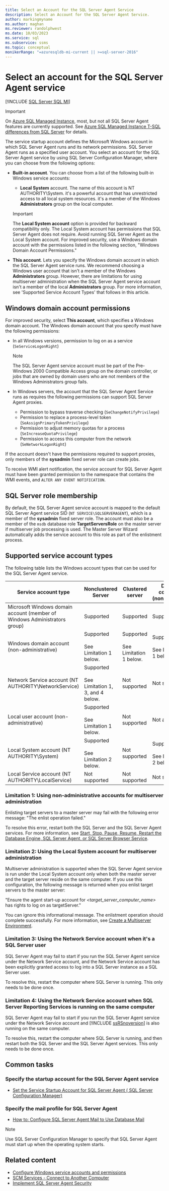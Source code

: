 ```yaml
---
title: Select an Account for the SQL Server Agent Service
description: Select an Account for the SQL Server Agent Service.
author: markingmyname
ms.author: maghan
ms.reviewer: randolphwest
ms.date: 10/03/2023
ms.service: sql
ms.subservice: ssms
ms.topic: conceptual
monikerRange: "=azuresqldb-mi-current || >=sql-server-2016"
---
```


# Select an account for the SQL Server Agent service

[!INCLUDE [SQL Server SQL MI](../../includes/applies-to-version/sql-asdbmi.md)]

> [!IMPORTANT]  
> On [Azure SQL Managed Instance](/azure/sql-database/sql-database-managed-instance), most, but not all SQL Server Agent features are currently supported. See [Azure SQL Managed Instance T-SQL differences from SQL Server](/azure/sql-database/sql-database-managed-instance-transact-sql-information#sql-server-agent) for details.

The service startup account defines the Microsoft Windows account in which SQL Server Agent runs and its network permissions. SQL Server Agent runs as a specified user account. You select an account for the SQL Server Agent service by using SQL Server Configuration Manager, where you can choose from the following options:

- **Built-in account**. You can choose from a list of the following built-in Windows service accounts:

  - **Local System** account. The name of this account is NT AUTHORITY\System. it's a powerful account that has unrestricted access to all local system resources. it's a member of the Windows **Administrators** group on the local computer.

  > [!IMPORTANT]  
  > The **Local System account** option is provided for backward compatibility only. The Local System account has permissions that SQL Server Agent does not require. Avoid running SQL Server Agent as the Local System account. For improved security, use a Windows domain account with the permissions listed in the following section, "Windows Domain Account Permissions."

- **This account**. Lets you specify the Windows domain account in which the SQL Server Agent service runs. We recommend choosing a Windows user account that isn't a member of the Windows **Administrators** group. However, there are limitations for using multiserver administration when the SQL Server Agent service account isn't a member of the local **Administrators** group. For more information, see 'Supported Service Account Types' that follows in this article.

## Windows domain account permissions

For improved security, select **This account**, which specifies a Windows domain account. The Windows domain account that you specify must have the following permissions:

- In all Windows versions, permission to log on as a service (`SeServiceLogonRight`)

  > [!NOTE]  
  > The SQL Server Agent service account must be part of the Pre-Windows 2000 Compatible Access group on the domain controller, or jobs that are owned by domain users who are not members of the Windows Administrators group fails.

- In Windows servers, the account that the SQL Server Agent Service runs as requires the following permissions can support SQL Server Agent proxies.

  - Permission to bypass traverse checking (`SeChangeNotifyPrivilege`)
  - Permission to replace a process-level token (`SeAssignPrimaryTokenPrivilege`)
  - Permission to adjust memory quotas for a process (`SeIncreaseQuotaPrivilege`)
  - Permission to access this computer from the network (`SeNetworkLogonRight`)

If the account doesn't have the permissions required to support proxies, only members of the **sysadmin** fixed server role can create jobs.

To receive WMI alert notification, the service account for SQL Server Agent must have been granted permission to the namespace that contains the WMI events, and `ALTER ANY EVENT NOTIFICATION`.

## SQL Server role membership

By default, the SQL Server Agent service account is mapped to the default SQL Server Agent service SID (`NT SERVICE\SQLSERVERAGENT`), which is a member of the **sysadmin** fixed server role. The account must also be a member of the `msdb` database role **TargetServersRole** on the master server if multiserver job processing is used. The Master Server Wizard automatically adds the service account to this role as part of the enlistment process.

## Supported service account types

The following table lists the Windows account types that can be used for the SQL Server Agent service.

| Service account type | Nonclustered Server | Clustered server | Domain controller (nonclustered) |
| --- | --- | --- | --- |
| Microsoft Windows domain account (member of Windows Administrators group) | Supported | Supported | Supported |
| Windows domain account (non-administrative) | Supported<br /><br />See Limitation 1 below. | Supported<br /><br />See Limitation 1 below. | Supported<br /><br />See Limitation 1 below. |
| Network Service account (NT AUTHORITY\NetworkService) | Supported<br /><br />See Limitation 1, 3, and 4 below. | Not supported | Not supported |
| Local user account (non-administrative) | Supported<br /><br />See Limitation 1 below. | Not supported | Not applicable |
| Local System account (NT AUTHORITY\System) | Supported<br /><br />See Limitation 2 below. | Not supported | Supported<br /><br />See Limitation 2 below. |
| Local Service account (NT AUTHORITY\LocalService) | Not supported | Not supported | Not supported |

### Limitation 1: Using non-administrative accounts for multiserver administration

Enlisting target servers to a master server may fail with the following error message: "The enlist operation failed."

To resolve this error, restart both the SQL Server and the SQL Server Agent services. For more information, see [Start, Stop, Pause, Resume, Restart the Database Engine,  SQL Server Agent, or  SQL Server  Browser Service](../../database-engine/configure-windows/start-stop-pause-resume-restart-sql-server-services.md).

### Limitation 2: Using the Local System account for multiserver administration

Multiserver administration is supported when the SQL Server Agent service is run under the Local System account only when both the master server and the target server reside on the same computer. If you use this configuration, the following message is returned when you enlist target servers to the master server:

"Ensure the agent start-up account for *<target_server_computer_name>* has rights to log on as targetServer."

You can ignore this informational message. The enlistment operation should complete successfully. For more information, see [Create a Multiserver Environment](../../ssms/agent/create-a-multiserver-environment.md).

### Limitation 3: Using the Network Service account when it's a SQL Server user

SQL Server Agent may fail to start if you run the SQL Server Agent service under the Network Service account, and the Network Service account has been explicitly granted access to log into a SQL Server  instance as a SQL Server user.

To resolve this, restart the computer where SQL Server is running. This only needs to be done once.

### Limitation 4: Using the Network Service account when SQL Server Reporting Services is running on the same computer

SQL Server Agent may fail to start if you run the SQL Server Agent service under the Network Service account and [!INCLUDE [ssRSnoversion](../../includes/ssrsnoversion-md.md)] is also running on the same computer.

To resolve this, restart the computer where SQL Server is running, and then restart both the SQL Server and the SQL Server Agent services. This only needs to be done once.

## Common tasks

### Specify the startup account for the SQL Server Agent service

- [Set the Service Startup Account for SQL Server Agent ( SQL Server Configuration Manager)](../../ssms/agent/set-service-startup-account-sql-server-agent-sql-server-configuration-manager.md)

### Specify the mail profile for SQL Server Agent

- [How to: Configure SQL Server Agent Mail to Use Database Mail](../../relational-databases/database-mail/configure-sql-server-agent-mail-to-use-database-mail.md)

> [!NOTE]  
> Use SQL Server Configuration Manager to specify that SQL Server Agent must start up when the operating system starts.

## Related content

- [Configure Windows service accounts and permissions](../../database-engine/configure-windows/configure-windows-service-accounts-and-permissions.md)
- [SCM Services - Connect to Another Computer](../../database-engine/configure-windows/scm-services-connect-to-another-computer.md)
- [Implement SQL Server Agent Security](implement-sql-server-agent-security.md)
